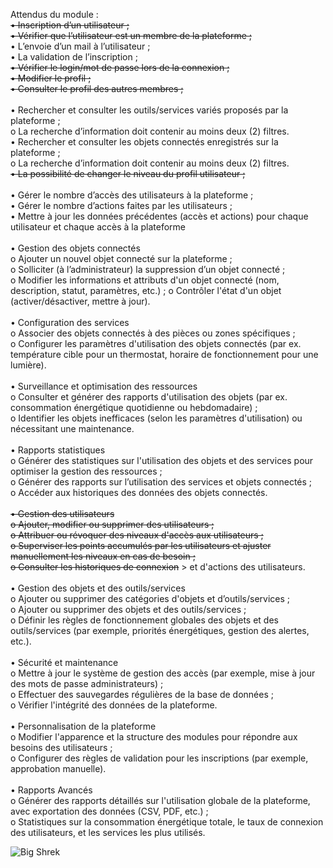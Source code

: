 Attendus du module :<br>
<del>• Inscription d’un utilisateur ;</del><br>
<del>• Vérifier que l’utilisateur est un membre de la plateforme ;</del><br>
• L’envoie d’un mail à l’utilisateur ;<br>
• La validation de l’inscription ;<br>
<del>• Vérifier le login/mot de passe lors de la connexion ;</del><br>
<del>• Modifier le profil ;</del><br>
<del>• Consulter le profil des autres membres ;</del><br><br>
• Rechercher et consulter les outils/services variés proposés par la plateforme ;<br>
o La recherche d’information doit contenir au moins deux (2) filtres.<br>
• Rechercher et consulter les objets connectés enregistrés sur la plateforme ;<br>
o La recherche d’information doit contenir au moins deux (2) filtres.<br>
<del>• La possibilité de changer le niveau du profil utilisateur ;</del><br><br>
• Gérer le nombre d’accès des utilisateurs à la plateforme ;<br>
• Gérer le nombre d’actions faites par les utilisateurs ;<br>
• Mettre à jour les données précédentes (accès et actions) pour chaque utilisateur et
chaque accès à la plateforme<br><br>
• Gestion des objets connectés<br>
o Ajouter un nouvel objet connecté sur la plateforme ;<br>
o Solliciter (à l’administrateur) la suppression d’un objet connecté ;<br>
o Modifier les informations et attributs d'un objet connecté (nom, description,
statut, paramètres, etc.) ;
o Contrôler l'état d'un objet (activer/désactiver, mettre à jour).<br><br>
• Configuration des services<br>
o Associer des objets connectés à des pièces ou zones spécifiques ;<br>
o Configurer les paramètres d'utilisation des objets connectés (par ex. température
cible pour un thermostat, horaire de fonctionnement pour une lumière).<br><br>
• Surveillance et optimisation des ressources<br>
o Consulter et générer des rapports d'utilisation des objets (par ex. consommation
énergétique quotidienne ou hebdomadaire) ;<br>
o Identifier les objets inefficaces (selon les paramètres d'utilisation) ou nécessitant
une maintenance.<br><br>
• Rapports statistiques<br>
o Générer des statistiques sur l'utilisation des objets et des services pour optimiser
la gestion des ressources ;<br>
o Générer des rapports sur l’utilisation des services et objets connectés ;<br>
o Accéder aux historiques des données des objets connectés.<br><br>
<del>• Gestion des utilisateurs</del><br>
<del>o Ajouter, modifier ou supprimer des utilisateurs ;<br></del>
<del>o Attribuer ou révoquer des niveaux d'accès aux utilisateurs ;<br></del>
<del>o Superviser les points accumulés par les utilisateurs et ajuster manuellement les
niveaux en cas de besoin ;</del><br>
<del>o Consulter les historiques de connexion</del> > et d'actions des utilisateurs.
<br><br>
• Gestion des objets et des outils/services<br>
o Ajouter ou supprimer des catégories d'objets et d’outils/services ;<br>
o Ajouter ou supprimer des objets et des outils/services ;<br>
o Définir les règles de fonctionnement globales des objets et des outils/services (par
exemple, priorités énergétiques, gestion des alertes, etc.).<br><br>
• Sécurité et maintenance<br>
o Mettre à jour le système de gestion des accès (par exemple, mise à jour des mots
de passe administrateurs) ;<br>
o Effectuer des sauvegardes régulières de la base de données ;<br>
o Vérifier l'intégrité des données de la plateforme.<br><br>
• Personnalisation de la plateforme<br>
o Modifier l'apparence et la structure des modules pour répondre aux besoins des
utilisateurs ;<br>
o Configurer des règles de validation pour les inscriptions (par exemple,
approbation manuelle).<br><br>
• Rapports Avancés<br>
o Générer des rapports détaillés sur l'utilisation globale de la plateforme, avec
exportation des données (CSV, PDF, etc.) ;<br>
o Statistiques sur la consommation énergétique totale, le taux de connexion des
utilisateurs, et les services les plus utilisés.<br>

![Big Shrek](https://pics.craiyon.com/2023-10-09/6ad8e1778a5240c7a79aa2170a1ee467.webp)
